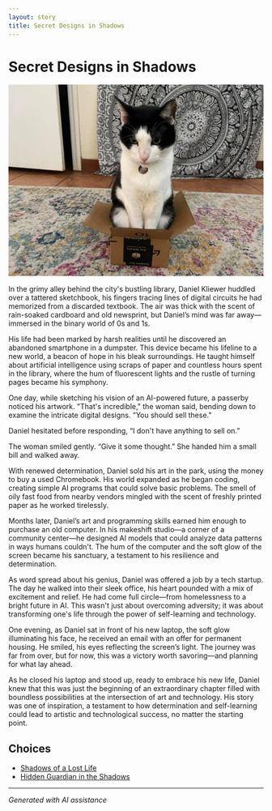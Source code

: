 ```yaml
---
layout: story
title: Secret Designs in Shadows
---
```


# Secret Designs in Shadows

![Secret Designs in Shadows](/input_images/144327630_3930950650332675_7163600755928566265_n.jpg)

In the grimy alley behind the city's bustling library, Daniel Kliewer huddled over a tattered sketchbook, his fingers tracing lines of digital circuits he had memorized from a discarded textbook. The air was thick with the scent of rain-soaked cardboard and old newsprint, but Daniel’s mind was far away—immersed in the binary world of 0s and 1s.

His life had been marked by harsh realities until he discovered an abandoned smartphone in a dumpster. This device became his lifeline to a new world, a beacon of hope in his bleak surroundings. He taught himself about artificial intelligence using scraps of paper and countless hours spent in the library, where the hum of fluorescent lights and the rustle of turning pages became his symphony.

One day, while sketching his vision of an AI-powered future, a passerby noticed his artwork. "That's incredible," the woman said, bending down to examine the intricate digital designs. "You should sell these."

Daniel hesitated before responding, “I don't have anything to sell on.”

The woman smiled gently. “Give it some thought.” She handed him a small bill and walked away.

With renewed determination, Daniel sold his art in the park, using the money to buy a used Chromebook. His world expanded as he began coding, creating simple AI programs that could solve basic problems. The smell of oily fast food from nearby vendors mingled with the scent of freshly printed paper as he worked tirelessly.

Months later, Daniel’s art and programming skills earned him enough to purchase an old computer. In his makeshift studio—a corner of a community center—he designed AI models that could analyze data patterns in ways humans couldn't. The hum of the computer and the soft glow of the screen became his sanctuary, a testament to his resilience and determination.

As word spread about his genius, Daniel was offered a job by a tech startup. The day he walked into their sleek office, his heart pounded with a mix of excitement and relief. He had come full circle—from homelessness to a bright future in AI. This wasn't just about overcoming adversity; it was about transforming one's life through the power of self-learning and technology.

One evening, as Daniel sat in front of his new laptop, the soft glow illuminating his face, he received an email with an offer for permanent housing. He smiled, his eyes reflecting the screen’s light. The journey was far from over, but for now, this was a victory worth savoring—and planning for what lay ahead.

As he closed his laptop and stood up, ready to embrace his new life, Daniel knew that this was just the beginning of an extraordinary chapter filled with boundless possibilities at the intersection of art and technology. His story was one of inspiration, a testament to how determination and self-learning could lead to artistic and technological success, no matter the starting point.


## Choices

* [Shadows of a Lost Life](/stories/20221013_144257)
* [Hidden Guardian in the Shadows](/stories/69941916-CF12-4AAE-8ABE-86BED96E8795)


---
*Generated with AI assistance*
